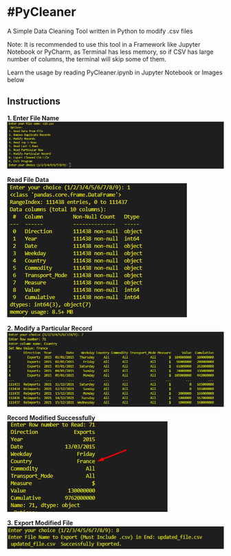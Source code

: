 <h1>#PyCleaner</h1>

A Simple Data Cleaning Tool written in Python to modify .csv files

Note: It is recommended to use this tool in a Framework like Jupyter Notebook or PyCharm, as Terminal has less memory, so if CSV has large number of columns, the terminal will skip some of them.

Learn the usage by reading PyCleaner.ipynb in Jupyter Notebook or Images below

<h2>Instructions</h2>

<b>1. Enter File Name</b>
![Image Alt Text](https://raw.githubusercontent.com/AhmedShaikh0/PyCleaner/main/1.png)

<b>Read File Data</b> <br>
![Image Alt Text](https://raw.githubusercontent.com/AhmedShaikh0/PyCleaner/main/2.png)

<b>2. Modify a Particular Record</b> <br>
![Image Alt Text](https://raw.githubusercontent.com/AhmedShaikh0/PyCleaner/main/3.png)

<b>Record Modified Successfully</b> <br>
![Image Alt Text](https://raw.githubusercontent.com/AhmedShaikh0/PyCleaner/main/4.png)

<b>3. Export Modified File</b> <br>
![Image Alt Text](https://raw.githubusercontent.com/AhmedShaikh0/PyCleaner/main/5.png)




